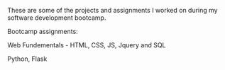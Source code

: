 These are some of the projects and assignments I worked on during my software development bootcamp. 

Bootcamp assignments:

Web Fundementals - HTML, CSS, JS, Jquery and SQL

Python, Flask
